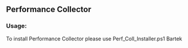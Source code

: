 <h2>Performance Collector</h2>
<h3>Usage:</h3>

 To install Performance Collector please use Perf_Coll_Installer.ps1
 Bartek
